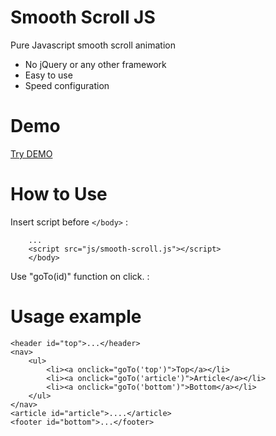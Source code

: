 # Smooth Scroll JS
Pure Javascript smooth scroll animation
* No jQuery or any other framework
* Easy to use
* Speed configuration

# Demo
[Try DEMO](http://anton.temchenko.com.ua/dev/smooth-scroll-js/)

# How to Use
Insert script before ```</body>``` :
```
	...
	<script src="js/smooth-scroll.js"></script>
	</body>
```

Use "goTo(id)" function on click. :

# Usage example

```
<header id="top">...</header>
<nav>
	<ul>
		<li><a onclick="goTo('top')">Top</a></li>
		<li><a onclick="goTo('article')">Article</a></li>
		<li><a onclick="goTo('bottom')">Bottom</a></li>
	</ul>
</nav>
<article id="article">....</article>
<footer id="bottom">...</footer>
```
